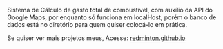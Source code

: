Sistema de Cálculo de gasto total de combustível, com auxílio da API do Google Maps, por enquanto só funciona em localHost, porém o banco de dados está no diretório para quem quiser colocá-lo em prática.

Se quiser ver mais projetos meus, Acesse: <a href='redminton.github.io'>redminton.github.io</a>
